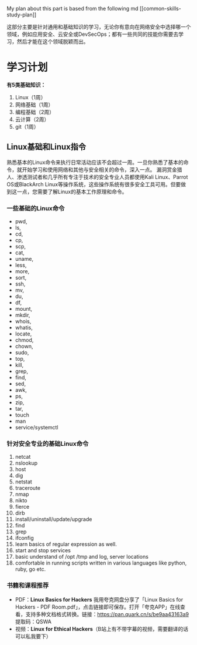 My plan about this part is based from the following md
[[common-skills-study-plan]]

这部分主要是针对通用和基础知识的学习，无论你有意向在网络安全中选择哪一个领域，例如应用安全、云安全或DevSecOps；都有一些共同的技能你需要去学习，然后才能在这个领域脱颖而出。
# 学习计划
**有5类基础知识：**
1. Linux（1周）
2. 网络基础（1周）
3. 编程基础（2周）
4. 云计算（2周）
5. git（1周）
## Linux基础和Linux指令
熟悉基本的Linux命令来执行日常活动应该不会超过一周。一旦你熟悉了基本的命令，就开始学习和使用网络和其他与安全相关的命令，深入一点。
漏洞赏金猎人、渗透测试者和几乎所有专注于技术的安全专业人员都使用Kali Linux、Parrot OS或BlackArch Linux等操作系统，这些操作系统有很多安全工具可用。但要做到这一点，您需要了解Linux的基本工作原理和命令。
### 一些基础的Linux命令
- pwd,
- ls, 
- cd, 
- cp, 
- scp, 
- cat, 
- uname, 
- less, 
- more, 
- sort, 
- ssh, 
- mv, 
- du, 
- df, 
- mount, 
- mkdir, 
- whois,
- whatis, 
- locate, 
- chmod, 
- chown, 
- sudo, 
- top, 
- kill, 
- grep, 
- find, 
- sed, 
- awk, 
- ps, 
- zip, 
- tar,
- touch
- man 
- service/systemctl
### 针对安全专业的基础Linux命令
1. netcat
2. nslookup
3. host
4. dig
5. netstat
6. traceroute
7. nmap
8. nikto
9. fierce
10. dirb
11. install/uninstall/update/upgrade
12. find 
13. grep
14. ifconfig
15. learn basics of regular expression as well.
16. start and stop services
17. basic understand of /opt /tmp and log, server locations
18. comfortable in running scripts written in various languages like python, ruby, go etc.
### 书籍和课程推荐
- PDF：**Linux Basics for Hackers**
  我用夸克网盘分享了「Linux Basics for Hackers - PDF Room.pdf」，点击链接即可保存。打开「夸克APP」在线查看，支持多种文档格式转换。链接：https://pan.quark.cn/s/be9aa43163a9 提取码：QSWA
- 视频：**Linux for Ethical Hackers**（B站上有不带字幕的视频，需要翻译的话可以私我要下）